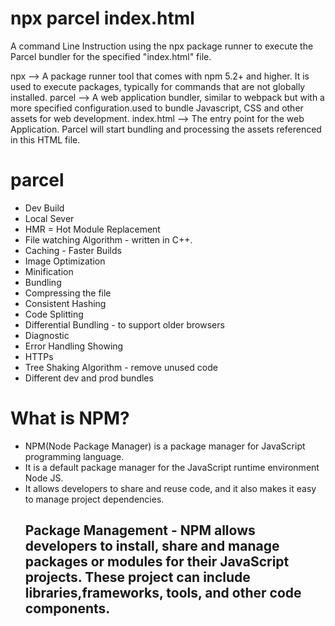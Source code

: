 # npx parcel index.html
A command Line Instruction using the npx package runner to execute the Parcel bundler for the specified "index.html" file.

npx --> A package runner tool that comes with npm 5.2+ and higher. It is used to execute packages, typically for commands that are not globally installed.
parcel --> A web application bundler, similar to webpack but with a more specified configuration.used to bundle Javascript, CSS and other assets for web development.
index.html --> The entry point for the web Application. Parcel will start bundling and processing the assets referenced in this HTML file.  

# parcel 
- Dev Build
- Local Sever
- HMR = Hot Module Replacement
- File watching Algorithm - written in C++.
- Caching - Faster Builds 
- Image Optimization
- Minification 
- Bundling 
- Compressing the file
- Consistent Hashing
- Code Splitting 
- Differential Bundling - to support older browsers
- Diagnostic 
- Error Handling Showing 
- HTTPs
- Tree Shaking Algorithm - remove unused code 
- Different dev and prod bundles
# What is NPM?
-   NPM(Node Package Manager) is a package manager for JavaScript programming language.
-   It is a default package manager for the JavaScript runtime environment Node JS.
-   It allows developers to share and reuse code, and it also makes it easy to manage  project dependencies.
    ## Package Management - NPM allows developers to install, share and manage packages or modules for their JavaScript projects. These project can include libraries,frameworks, tools, and other code components.